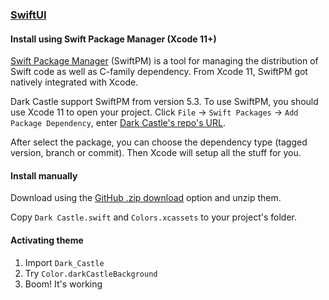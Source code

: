 ### [SwiftUI](https://developer.apple.com/xcode/swiftui/)

#### Install using Swift Package Manager (Xcode 11+)

[Swift Package Manager](https://swift.org/package-manager/) (SwiftPM) is a tool for managing the distribution of Swift code as well as C-family dependency. From Xcode 11, SwiftPM got natively integrated with Xcode.

Dark Castle support SwiftPM from version 5.3. To use SwiftPM, you should use Xcode 11 to open your project. Click `File` -> `Swift Packages` -> `Add Package Dependency`, enter [Dark Castle's repo's URL](https://github.com/scottgriv/Dark-Castle-SwiftUI.git).

After select the package, you can choose the dependency type (tagged version, branch or commit). Then Xcode will setup all the stuff for you.

#### Install manually

Download using the [GitHub .zip download](https://github.com/scottgriv/Dark-Castle-SwiftUI/archive/refs/heads/master.zip) option and unzip them.

Copy `Dark Castle.swift` and `Colors.xcassets` to your project's folder.

#### Activating theme

1. Import `Dark_Castle`
2. Try `Color.darkCastleBackground`
3. Boom! It's working
